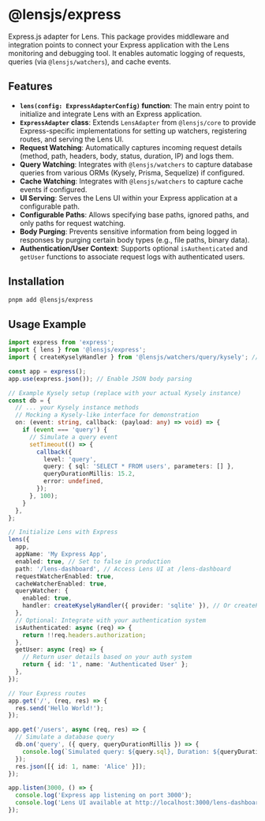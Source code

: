 # @lensjs/express

Express.js adapter for Lens. This package provides middleware and integration points to connect your Express application with the Lens monitoring and debugging tool. It enables automatic logging of requests, queries (via `@lensjs/watchers`), and cache events.

## Features

*   **`lens(config: ExpressAdapterConfig)` function**: The main entry point to initialize and integrate Lens with an Express application.
*   **`ExpressAdapter` class**: Extends `LensAdapter` from `@lensjs/core` to provide Express-specific implementations for setting up watchers, registering routes, and serving the Lens UI.
*   **Request Watching**: Automatically captures incoming request details (method, path, headers, body, status, duration, IP) and logs them.
*   **Query Watching**: Integrates with `@lensjs/watchers` to capture database queries from various ORMs (Kysely, Prisma, Sequelize) if configured.
*   **Cache Watching**: Integrates with `@lensjs/watchers` to capture cache events if configured.
*   **UI Serving**: Serves the Lens UI within your Express application at a configurable path.
*   **Configurable Paths**: Allows specifying base paths, ignored paths, and only paths for request watching.
*   **Body Purging**: Prevents sensitive information from being logged in responses by purging certain body types (e.g., file paths, binary data).
*   **Authentication/User Context**: Supports optional `isAuthenticated` and `getUser` functions to associate request logs with authenticated users.

## Installation

```bash
pnpm add @lensjs/express
```

## Usage Example

```typescript
import express from 'express';
import { lens } from '@lensjs/express';
import { createKyselyHandler } from '@lensjs/watchers/query/kysely'; // Example for Kysely

const app = express();
app.use(express.json()); // Enable JSON body parsing

// Example Kysely setup (replace with your actual Kysely instance)
const db = {
  // ... your Kysely instance methods
  // Mocking a Kysely-like interface for demonstration
  on: (event: string, callback: (payload: any) => void) => {
    if (event === 'query') {
      // Simulate a query event
      setTimeout(() => {
        callback({
          level: 'query',
          query: { sql: 'SELECT * FROM users', parameters: [] },
          queryDurationMillis: 15.2,
          error: undefined,
        });
      }, 100);
    }
  },
};

// Initialize Lens with Express
lens({
  app,
  appName: 'My Express App',
  enabled: true, // Set to false in production
  path: '/lens-dashboard', // Access Lens UI at /lens-dashboard
  requestWatcherEnabled: true,
  cacheWatcherEnabled: true,
  queryWatcher: {
    enabled: true,
    handler: createKyselyHandler({ provider: 'sqlite' }), // Or createPrismaHandler, createSequelizeHandler
  },
  // Optional: Integrate with your authentication system
  isAuthenticated: async (req) => {
    return !!req.headers.authorization;
  },
  getUser: async (req) => {
    // Return user details based on your auth system
    return { id: '1', name: 'Authenticated User' };
  },
});

// Your Express routes
app.get('/', (req, res) => {
  res.send('Hello World!');
});

app.get('/users', async (req, res) => {
  // Simulate a database query
  db.on('query', ({ query, queryDurationMillis }) => {
    console.log(`Simulated query: ${query.sql}, Duration: ${queryDurationMillis}ms`);
  });
  res.json([{ id: 1, name: 'Alice' }]);
});

app.listen(3000, () => {
  console.log('Express app listening on port 3000');
  console.log('Lens UI available at http://localhost:3000/lens-dashboard');
});
```
